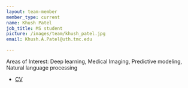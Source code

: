 ```yaml
---
layout: team-member
member_type: current
name: Khush Patel
job_title: MS student
picture: /images/team/khush_patel.jpg
email: Khush.A.Patel@uth.tmc.edu

---
```


Areas of Interest: Deep learning, Medical Imaging, Predictive modeling, Natural language processing

- [CV](https://drive.google.com/file/d/1nJiR6J6cbxswD_EgbaQeAxOqmCV4MdZw/view?usp=sharing)
